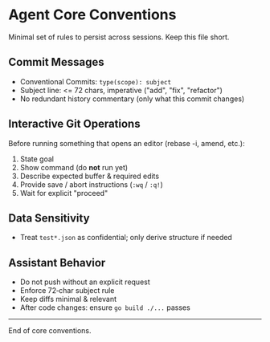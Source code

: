 # Agent Core Conventions

Minimal set of rules to persist across sessions. Keep this file short.

## Commit Messages
* Conventional Commits: `type(scope): subject`
* Subject line: <= 72 chars, imperative ("add", "fix", "refactor")
* No redundant history commentary (only what this commit changes)

## Interactive Git Operations
Before running something that opens an editor (rebase -i, amend, etc.):
1. State goal
2. Show command (do **not** run yet)
3. Describe expected buffer & required edits
4. Provide save / abort instructions (`:wq` / `:q!`)
5. Wait for explicit "proceed"

## Data Sensitivity
* Treat `test*.json` as confidential; only derive structure if needed

## Assistant Behavior
* Do not push without an explicit request
* Enforce 72‑char subject rule
* Keep diffs minimal & relevant
* After code changes: ensure `go build ./...` passes

---
End of core conventions.
